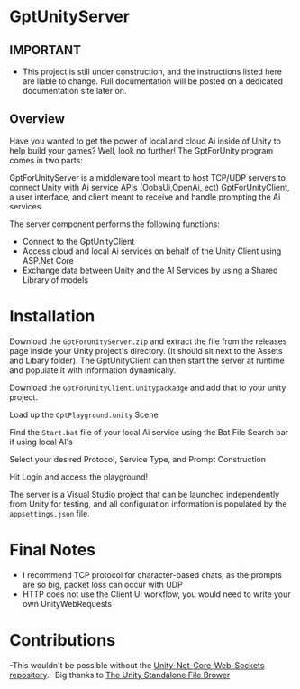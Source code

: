 # GptUnityServer

## IMPORTANT

- This project is still under construction, and the instructions listed here are liable to change. Full documentation will be posted on a dedicated documentation site later on.


## Overview
Have you wanted to get the power of local and cloud Ai inside of Unity to help build your games? Well, look no further! The GptForUnity program comes in two parts:

GptForUnityServer is a middleware tool meant to host TCP/UDP servers to connect Unity with Ai service APIs (OobaUi,OpenAi, ect) 
GptForUnityClient, a user interface, and client meant to receive and handle prompting the Ai services


The server component performs the following functions:

- Connect to the GptUnityClient
- Access cloud and local Ai services on behalf of the Unity Client using ASP.Net Core
- Exchange data between Unity and the AI Services by using a Shared Library of models

# Installation 

Download the `GptForUnityServer.zip` and extract the file from the releases page inside your Unity project's directory. (It should sit next to the Assets and Libary folder). The GptUnityClient can then start the server at runtime and populate it with information dynamically.

Download the `GptForUnityClient.unitypackadge` and add that to your unity project. 

Load up the `GptPlayground.unity` Scene

Find the `Start.bat` file of your local Ai service using the Bat File Search bar if using local AI's

Select your desired Protocol, Service Type, and Prompt Construction

Hit Login and access the playground!

The server is a Visual Studio project that can be launched independently from Unity for testing, and all configuration information is populated by the `appsettings.json` file.

# Final Notes
- I recommend TCP protocol for character-based chats, as the prompts are so big, packet loss can occur with UDP
- HTTP does not use the Client Ui workflow, you would need to write your own UnityWebRequests


# Contributions

-This wouldn't be possible without the [Unity-Net-Core-Web-Sockets repository](https://github.com/JohannesDeml/Unity-Net-Core-Networking-Sockets).
-Big thanks to [The Unity Standalone File Brower](https://github.com/gkngkc/UnityStandaloneFileBrowser)
